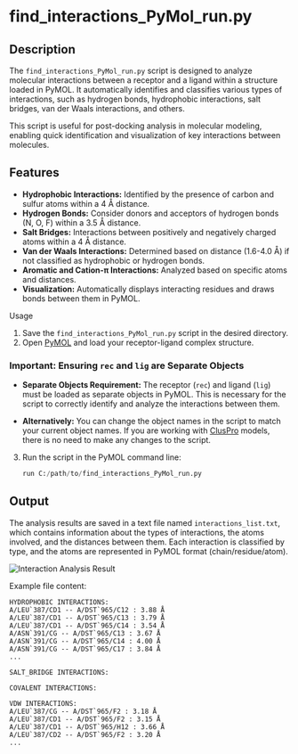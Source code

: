 # find_interactions_PyMol_run.py

## Description

The `find_interactions_PyMol_run.py` script is designed to analyze molecular interactions between a receptor and a ligand within a structure loaded in PyMOL. It automatically identifies and classifies various types of interactions, such as hydrogen bonds, hydrophobic interactions, salt bridges, van der Waals interactions, and others.

This script is useful for post-docking analysis in molecular modeling, enabling quick identification and visualization of key interactions between molecules.

## Features

- **Hydrophobic Interactions:** Identified by the presence of carbon and sulfur atoms within a 4 Å distance.
- **Hydrogen Bonds:** Consider donors and acceptors of hydrogen bonds (N, O, F) within a 3.5 Å distance.
- **Salt Bridges:** Interactions between positively and negatively charged atoms within a 4 Å distance.
- **Van der Waals Interactions:** Determined based on distance (1.6-4.0 Å) if not classified as hydrophobic or hydrogen bonds.
- **Aromatic and Cation-π Interactions:** Analyzed based on specific atoms and distances.
- **Visualization:** Automatically displays interacting residues and draws bonds between them in PyMOL.

 Usage

1. Save the `find_interactions_PyMol_run.py` script in the desired directory.
2. Open [PyMOL](https://pymol.org/2/)  and load your receptor-ligand complex structure.

### Important: Ensuring `rec` and `lig` are Separate Objects

- **Separate Objects Requirement:** The receptor (`rec`) and ligand (`lig`) must be loaded as separate objects in PyMOL. This is necessary for the script to correctly identify and analyze the interactions between them.

- **Alternatively:** You can change the object names in the script to match your current object names. If you are working with [ClusPro](https://cluspro.bu.edu/) models, there is no need to make any changes to the script.

3. Run the script in the PyMOL command line:
   ```python
   run C:/path/to/find_interactions_PyMol_run.py
    ```

## Output
The analysis results are saved in a text file named `interactions_list.txt`, which contains information about the types of interactions, the atoms involved, and the distances between them. Each interaction is classified by type, and the atoms are represented in PyMOL format (chain/residue/atom).

![Interaction Analysis Result](examples/110217.png)

Example file content:

```
HYDROPHOBIC INTERACTIONS:
A/LEU`387/CD1 -- A/DST`965/C12 : 3.88 Å
A/LEU`387/CD1 -- A/DST`965/C13 : 3.79 Å
A/LEU`387/CD1 -- A/DST`965/C14 : 3.54 Å
A/ASN`391/CG -- A/DST`965/C13 : 3.67 Å
A/ASN`391/CG -- A/DST`965/C14 : 4.00 Å
A/ASN`391/CG -- A/DST`965/C17 : 3.84 Å
...

SALT_BRIDGE INTERACTIONS:

COVALENT INTERACTIONS:

VDW INTERACTIONS:
A/LEU`387/CG -- A/DST`965/F2 : 3.18 Å
A/LEU`387/CD1 -- A/DST`965/F2 : 3.15 Å
A/LEU`387/CD1 -- A/DST`965/H12 : 3.66 Å
A/LEU`387/CD2 -- A/DST`965/F2 : 3.20 Å
...
```
